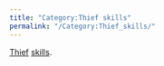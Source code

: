 ```yaml
---
title: "Category:Thief skills"
permalink: "/Category:Thief_skills/"
---
```


[Thief](Thief "wikilink") [skills](skill "wikilink").